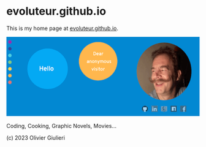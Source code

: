 # evoluteur.github.io

This is my home page at [evoluteur.github.io](http://evoluteur.github.io).

![Evoluteur](https://raw.githubusercontent.com/evoluteur/evoluteur.github.io/master/pix/evoluteur-web.gif)

Coding, Cooking, Graphic Novels, Movies...

(c) 2023 Olivier Giulieri
